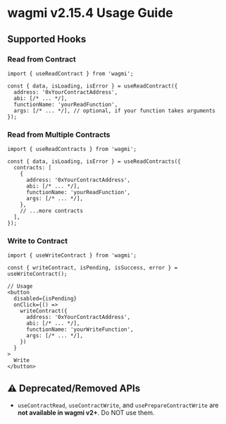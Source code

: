 # wagmi v2.15.4 Usage Guide

## Supported Hooks

### Read from Contract
```tsx
import { useReadContract } from 'wagmi';

const { data, isLoading, isError } = useReadContract({
  address: '0xYourContractAddress',
  abi: [/* ... */],
  functionName: 'yourReadFunction',
  args: [/* ... */], // optional, if your function takes arguments
});
```

### Read from Multiple Contracts
```tsx
import { useReadContracts } from 'wagmi';

const { data, isLoading, isError } = useReadContracts({
  contracts: [
    {
      address: '0xYourContractAddress',
      abi: [/* ... */],
      functionName: 'yourReadFunction',
      args: [/* ... */],
    },
    // ...more contracts
  ],
});
```

### Write to Contract
```tsx
import { useWriteContract } from 'wagmi';

const { writeContract, isPending, isSuccess, error } = useWriteContract();

// Usage
<button
  disabled={isPending}
  onClick={() =>
    writeContract({
      address: '0xYourContractAddress',
      abi: [/* ... */],
      functionName: 'yourWriteFunction',
      args: [/* ... */],
    })
  }
>
  Write
</button>
```

## ⚠️ Deprecated/Removed APIs
- `useContractRead`, `useContractWrite`, and `usePrepareContractWrite` are **not available in wagmi v2+**. Do NOT use them.

